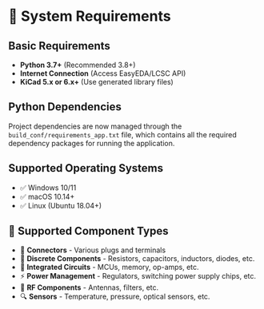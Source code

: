 # 📝 System Requirements

## Basic Requirements
- **Python 3.7+** (Recommended 3.8+)
- **Internet Connection** (Access EasyEDA/LCSC API)
- **KiCad 5.x or 6.x+** (Use generated library files)

## Python Dependencies

Project dependencies are now managed through the `build_conf/requirements_app.txt` file, which contains all the required dependency packages for running the application.

## Supported Operating Systems
- ✅ Windows 10/11
- ✅ macOS 10.14+
- ✅ Linux (Ubuntu 18.04+)

## 🎯 Supported Component Types

- 🔌 **Connectors** - Various plugs and terminals
- 🔧 **Discrete Components** - Resistors, capacitors, inductors, diodes, etc.
- 💾 **Integrated Circuits** - MCUs, memory, op-amps, etc.
- ⚡ **Power Management** - Regulators, switching power supply chips, etc.
- 📡 **RF Components** - Antennas, filters, etc.
- 🔍 **Sensors** - Temperature, pressure, optical sensors, etc.
